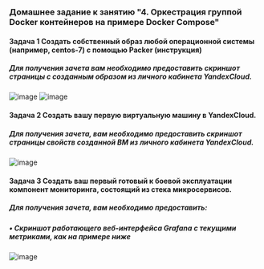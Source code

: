 ### Домашнее задание к занятию "4. Оркестрация группой Docker контейнеров на примере Docker Compose"
#### Задача 1 Создать собственный образ любой операционной системы (например, centos-7) с помощью Packer (инструкция)
##### Для получения зачета вам необходимо предоставить скриншот страницы с созданным образом из личного кабинета YandexCloud.

![image](https://user-images.githubusercontent.com/75307275/216294380-421539c4-f667-49f4-b181-91dca42027c2.png)
![image](https://user-images.githubusercontent.com/75307275/216294443-c2b8fd06-0811-4acf-bf45-7a64d9311605.png)

#### Задача 2 Создать вашу первую виртуальную машину в YandexCloud.
##### Для получения зачета, вам необходимо предоставить cкриншот страницы свойств созданной ВМ из личного кабинета YandexCloud.

![image](https://user-images.githubusercontent.com/75307275/216294486-a3860f6f-94ee-41f6-9787-48920f817a56.png)

#### Задача 3 Создать ваш первый готовый к боевой эксплуатации компонент мониторинга, состоящий из стека микросервисов.
##### Для получения зачета, вам необходимо предоставить:
##### •	Скриншот работающего веб-интерфейса Grafana с текущими метриками, как на примере ниже

![image](https://user-images.githubusercontent.com/75307275/216294518-60d76113-32db-4a8b-82ad-4453640323f2.png)
